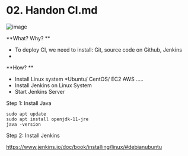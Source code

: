 # 02. Handon CI.md

![image](https://user-images.githubusercontent.com/25337881/195131745-df81cb49-4509-4e7a-8900-704d7792b26f.png)


**What? Why? **

- To deploy CI, we need to install: Git, source code on Github, Jenkins
- 


**How? **
- Install Linux system *Ubuntu/ CentOS/ EC2 AWS .....
- Install Jenkins on Linux System
- Start Jenkins Server


Step 1: Install Java

```
sudo apt update
sudo apt install openjdk-11-jre
java -version
```

Step 2:  Install Jenkins

https://www.jenkins.io/doc/book/installing/linux/#debianubuntu








